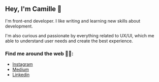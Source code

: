 ## Hey, I'm Camille 👋
I'm front-end developer. I like writing and learning new skills about development.

I'm also curious and passionate by everything related to UX/UI, which me able to understand user needs and create the best experience.

### Find me around the web 👩‍💻:
- [Instagram](https://www.instagram.com/tipsforbabydevs/)
- [Medium](https://medium.com/@tipsforbabydevs)
- [Linkedin](https://www.linkedin.com/in/camillemaisonobe/)